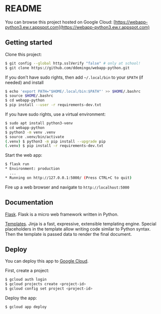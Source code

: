 # README

You can browse this project hosted on Google Cloud: [https://webapp-python3.ew.r.appspot.com](https://webapp-python3.ew.r.appspot.com)

## Getting started

Clone this project:

```sh
$ git config --global http.sslVerify "false" # only at school!
$ git clone https://github.com/ddemingo/webapp-python.git
```

If you don't have sudo rights, then add `~/.local/bin` to your `$PATH` (if needed) and install 

```sh
$ echo 'export PATH="$HOME/.local/bin:$PATH"' >> $HOME/.bashrc
$ source $HOME/.bashrc
$ cd webapp-python
$ pip install --user -r requirements-dev.txt
```

If you have sudo rights, use a virtual environment:

```sh
$ sudo apt install python3-venv
$ cd webapp-python
$ python3 -m venv .venv
$ source .venv/bin/activate
(.venv) $ python3 -m pip install --upgrade pip
(.venv) $ pip install -r requirements-dev.txt
```

Start the web app:

```sh
$ flask run
* Environment: production
  ...
* Running on http://127.0.0.1:5000/ (Press CTRL+C to quit)
```

Fire up a web browser and navigate to `http://localhost:5000`

## Documentation

[Flask](https://flask.palletsprojects.com/en/2.0.x/quickstart/). Flask is a micro web framework written in Python.

[Templates](https://jinja.palletsprojects.com/en/3.0.x/templates/). Jinja is a fast, expressive, extensible templating engine. Special placeholders in the template allow writing code similar to Python syntax. Then the template is passed data to render the final document.


## Deploy

You can deploy this app to [Google Cloud](https://console.cloud.google.com).

First, create a project:

```sh
$ gcloud auth login
$ gcloud projects create <project-id>
$ gcloud config set project <project-id>
```

Deploy the app:

```sh
$ gcloud app deploy
```
